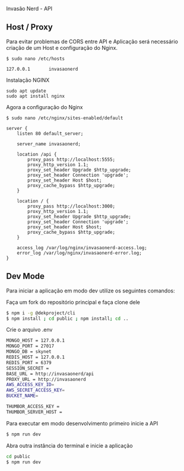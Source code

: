 Invasão Nerd - API

## Host / Proxy

Para evitar problemas de CORS entre API e Aplicação será necessário criação de um
Host e configuração do Nginx.

```
$ sudo nano /etc/hosts
```

```
127.0.0.1       invasaonerd 
```

Instalação NGINX

```
sudo apt update
sudo apt install nginx
```

Agora a configuração do Nginx

```
$ sudo nano /etc/nginx/sites-enabled/default
```

```
server {
    listen 80 default_server;

    server_name invasaonerd;

    location /api {
        proxy_pass http://localhost:5555;
        proxy_http_version 1.1;
        proxy_set_header Upgrade $http_upgrade;
        proxy_set_header Connection 'upgrade';
        proxy_set_header Host $host;
        proxy_cache_bypass $http_upgrade;
    }

    location / {
        proxy_pass http://localhost:3000;
        proxy_http_version 1.1;
        proxy_set_header Upgrade $http_upgrade;
        proxy_set_header Connection 'upgrade';
        proxy_set_header Host $host;
        proxy_cache_bypass $http_upgrade;
    }

    access_log /var/log/nginx/invasaonerd-access.log;
    error_log /var/log/nginx/invasaonerd-error.log;
}
```


## Dev Mode

Para iniciar a aplicação em modo dev utilize os seguintes comandos:

Faça um fork do repositório principal e faça clone dele

```bash
$ npm i -g @dekproject/cli
$ npm install ; cd public ; npm install; cd ..
```

Crie o arquivo .env
```bash
MONGO_HOST = 127.0.0.1
MONGO_PORT = 27017
MONGO_DB = skynet
REDIS_HOST = 127.0.0.1
REDIS_PORT = 6379
SESSION_SECRET = 
BASE_URL = http://invasaonerd/api
PROXY_URL = http://invasaonerd
AWS_ACCESS_KEY_ID=
AWS_SECRET_ACCESS_KEY=
BUCKET_NAME=

THUMBOR_ACCESS_KEY = 
THUMBOR_SERVER_HOST = 

```

Para executar em modo desenvolvimento primeiro inicie a API
```bash
$ npm run dev
```

Abra outra instância do terminal e inicie a aplicação
```bash
cd public
$ npm run dev
```

